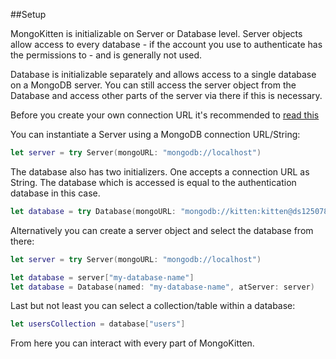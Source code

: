 ##Setup

MongoKitten is initializable on Server or Database level. Server objects allow access to every database - if the account you use to authenticate has the permissions to - and is generally not used.

Database is initializable separately and allows access to a single database on a MongoDB server. You can still access the server object from the Database and access other parts of the server via there if this is necessary.

Before you create your own connection URL it's recommended to [read this](URL.md)

You can instantiate a Server using a MongoDB connection URL/String:

```swift
let server = try Server(mongoURL: "mongodb://localhost")
```

The database also has two initializers. One accepts a connection URL as String. The database which is accessed is equal to the authentication database in this case.

```swift
let database = try Database(mongoURL: "mongodb://kitten:kitten@ds125078-a0.mlab.com:25078,ds125078-a1.mlab.com:25078/kitten?replicaSet=rs-ds125078")
```

Alternatively you can create a server object and select the database from there:

```swift
let server = try Server(mongoURL: "mongodb://localhost")

let database = server["my-database-name"]
let database = Database(named: "my-database-name", atServer: server)
```

Last but not least you can select a collection/table within a database:

```swift
let usersCollection = database["users"]
```

From here you can interact with every part of MongoKitten.